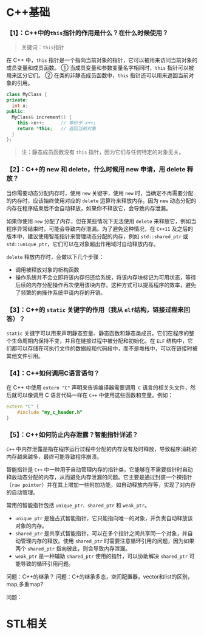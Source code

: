 # C++基础

### 【1】：C++中的`this`指针的作用是什么？在什么时候使用？

> 关键词：`this`指针

在 C++ 中，`this` 指针是一个指向当前对象的指针，它可以被用来访问当前对象的成员变量和成员函数。
① 当成员变量和参数变量名字相同时，`this` 指针可以被用来区分它们。
② 在类的非静态成员函数中，`this` 指针还可以用来返回当前对象的引用。

```c++
class MyClass {
private:
  int x;
public:
  MyClass& increment() {
    this->x++; 		// 等价于 x++;
    return *this;	// 返回当前对象
  }
};
```

> 注：静态成员函数没有 `this` 指针，因为它们与任何特定的对象无关。

### 【2】：C++的 new 和 delete，什么时候用 new 申请，用 delete 释放？

当你需要动态分配内存时，使用 `new` 关键字，使用 `new` 时，当确定不再需要分配的内存时，应该始终使用对应的 `delete` 运算符来释放内存。因为 `new` 动态分配的内存在程序结束后不会自动释放，如果你不释放它，会导致内存泄漏。

如果你使用 `new` 分配了内存，但在某些情况下无法使用 `delete` 来释放它，例如当程序异常结束时，可能会导致内存泄漏。为了避免这种情况，在 `C++11` 及之后的版本中，建议使用智能指针来管理动态分配的内存，例如 `std::shared_ptr` 或 `std::unique_ptr`，它们可以在对象超出作用域时自动释放内存。

`delete` 释放内存时，会做以下几个步骤：

- 调用被释放对象的析构函数
- 操作系统并不会立即将该内存归还给系统，将该内存块标记为可用状态，等待后续的内存分配操作再次使用该块内存。这种方式可以提高程序的效率，避免了频繁的向操作系统申请内存的开销。

### 【3】：C++的 `static` 关键字的作用（我从 `elf`结构，链接过程来回答）？

`static` 关键字可以用来声明静态变量、静态函数和静态类成员。它们在程序的整个生命周期内保持不变，并且在链接过程中被分配和初始化。在 `ELF` 结构中，它们都可以存储在可执行文件的数据段和代码段中，而不是堆栈中，可以在链接时被其他文件引用。

### 【4】：C++如何调用C语言语句？

在 C++ 中使用 `extern "C"` 声明来告诉编译器需要调用` C` 语言的相关头文件，然后就可以像调用 C 语言代码一样在 `C++` 中使用这些函数和变量。例如： 

```c++
extern "C" {
    #include "my_c_header.h"
}
```

### 【5】：C++如何防止内存泄露？智能指针详述？

`C++` 中内存泄露是指在程序运行过程中分配的内存没有及时释放，导致程序消耗的内存越来越多，最终可能导致程序崩溃。

智能指针是 `C++` 中一种用于自动管理内存的指针类，它能够在不需要指针时自动释放动态分配的内存，从而避免内存泄漏的问题。它主要是通过封装一个裸指针（`raw pointer`）并在其上增加一些附加功能，如自动释放内存等，实现了对内存的自动管理。

常用的智能指针包括 `unique_ptr、shared_ptr` 和 `weak_ptr`。

- `unique_ptr` 是独占式智能指针，它只能指向唯一的对象，并负责自动释放该对象的内存。
- `shared_ptr` 是共享式智能指针，可以在多个指针之间共享同一个对象，并自动管理内存的释放。使用 `shared_ptr` 时需要注意循环引用的问题，因为如果两个 `shared_ptr` 指向彼此，则会导致内存泄漏。 
- `weak_ptr` 是一种辅助 `shared_ptr` 使用的指针，可以协助解决 `shared_ptr` 可能导致的循环引用问题。

问题：C++的继承？
问题：C+的继承多态，空间配置器，vector和Iist的区别，map,多重map?

问题：

# STL相关



